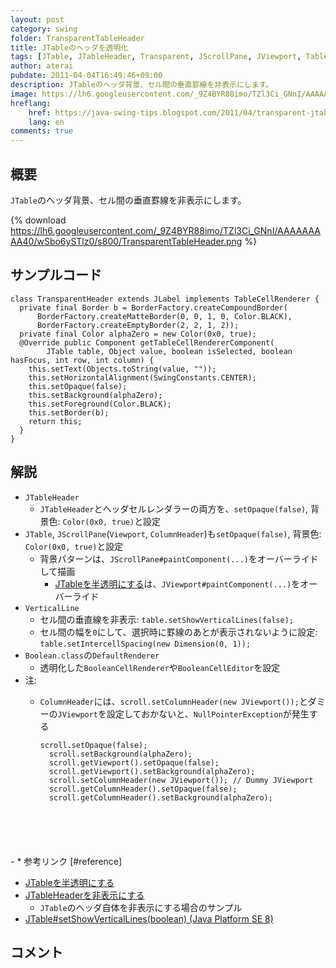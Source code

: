```yaml
---
layout: post
category: swing
folder: TransparentTableHeader
title: JTableのヘッダを透明化
tags: [JTable, JTableHeader, Transparent, JScrollPane, JViewport, TableCellRenderer, TableCellEditor]
author: aterai
pubdate: 2011-04-04T16:49:46+09:00
description: JTableのヘッダ背景、セル間の垂直罫線を非表示にします。
image: https://lh6.googleusercontent.com/_9Z4BYR88imo/TZl3Ci_GNnI/AAAAAAAAA40/wSbo6ySTlz0/s800/TransparentTableHeader.png
hreflang:
    href: https://java-swing-tips.blogspot.com/2011/04/transparent-jtableheader.html
    lang: en
comments: true
---
```

## 概要
`JTable`のヘッダ背景、セル間の垂直罫線を非表示にします。

{% download https://lh6.googleusercontent.com/_9Z4BYR88imo/TZl3Ci_GNnI/AAAAAAAAA40/wSbo6ySTlz0/s800/TransparentTableHeader.png %}

## サンプルコード
<pre class="prettyprint"><code>class TransparentHeader extends JLabel implements TableCellRenderer {
  private final Border b = BorderFactory.createCompoundBorder(
      BorderFactory.createMatteBorder(0, 0, 1, 0, Color.BLACK),
      BorderFactory.createEmptyBorder(2, 2, 1, 2));
  private final Color alphaZero = new Color(0x0, true);
  @Override public Component getTableCellRendererComponent(
        JTable table, Object value, boolean isSelected, boolean hasFocus, int row, int column) {
    this.setText(Objects.toString(value, ""));
    this.setHorizontalAlignment(SwingConstants.CENTER);
    this.setOpaque(false);
    this.setBackground(alphaZero);
    this.setForeground(Color.BLACK);
    this.setBorder(b);
    return this;
  }
}
</code></pre>

## 解説
- `JTableHeader`
    - `JTableHeader`とヘッダセルレンダラーの両方を、`setOpaque(false)`, 背景色: `Color(0x0, true)`と設定
- `JTable`, `JScrollPane`(`Viewport`, `ColumnHeader`)も`setOpaque(false)`, 背景色: `Color(0x0, true)`と設定
    - 背景パターンは、`JScrollPane#paintComponent(...)`をオーバーライドして描画
        - [JTableを半透明にする](https://ateraimemo.com/Swing/TransparentTable.html)は、`JViewport#paintComponent(...)`をオーバーライド
- `VerticalLine`
    - セル間の垂直線を非表示: `table.setShowVerticalLines(false);`
    - セル間の幅を`0`にして、選択時に罫線のあとが表示されないように設定: `table.setIntercellSpacing(new Dimension(0, 1));`
- `Boolean.class`の`DefaultRenderer`
    - 透明化した`BooleanCellRenderer`や`BooleanCellEditor`を設定
- 注:
    - `ColumnHeader`には、`scroll.setColumnHeader(new JViewport());`とダミーの`JViewport`を設定しておかないと、`NullPointerException`が発生する
        
        <pre class="prettyprint"><code>scroll.setOpaque(false);
        scroll.setBackground(alphaZero);
        scroll.getViewport().setOpaque(false);
        scroll.getViewport().setBackground(alphaZero);
        scroll.setColumnHeader(new JViewport()); // Dummy JViewport
        scroll.getColumnHeader().setOpaque(false);
        scroll.getColumnHeader().setBackground(alphaZero);
</code></pre>
    - * 参考リンク [#reference]
- [JTableを半透明にする](https://ateraimemo.com/Swing/TransparentTable.html)
- [JTableHeaderを非表示にする](https://ateraimemo.com/Swing/RemoveTableHeader.html)
    - `JTable`のヘッダ自体を非表示にする場合のサンプル
- [JTable#setShowVerticalLines(boolean) (Java Platform SE 8)](https://docs.oracle.com/javase/jp/8/docs/api/javax/swing/JTable.html#setShowVerticalLines-boolean-)

<!-- dummy comment line for breaking list -->

## コメント
